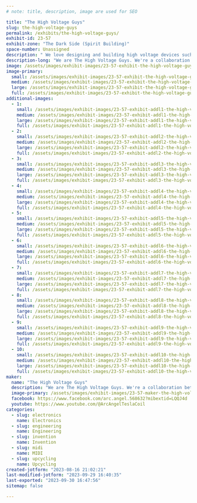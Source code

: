```yaml
---
# note: title, description, image are used for SEO

title: "The High Voltage Guys"
slug: the-high-voltage-guys
permalink: /exhibits/the-high-voltage-guys/
exhibit-id: 23-57
exhibit-zone: "The Dark Side (Spirit Building)"
space-number: Unassigned
description: " We love designing and building high voltage devices such as Tesla Coils!!"
description-long: "We are The High Voltage Guys. We're a collaboration between Arc Angel Tesla Coil & SciTubeHD. We love designing and building high voltage devices such as Tesla Coils and anything involving electricity. We will have several different types of high voltage demonstrations including thermal energy, wireless energy transmission,Qcw Tesla Coil, static electricity, and two medium sized Tesla Coils, and much much more even a bike generator!!"
image: /assets/images/exhibit-images/23-57-exhibit-the-high-voltage-guys-43-5629-7249-large.jpeg
image-primary: 
  small: /assets/images/exhibit-images/23-57-exhibit-the-high-voltage-guys-43-5629-7249-small.jpeg
  medium: /assets/images/exhibit-images/23-57-exhibit-the-high-voltage-guys-43-5629-7249-medium.jpeg
  large: /assets/images/exhibit-images/23-57-exhibit-the-high-voltage-guys-43-5629-7249-large.jpeg
  full: /assets/images/exhibit-images/23-57-exhibit-the-high-voltage-guys-43-5629-7249-full.jpeg
additional-images: 
  - 1:
    small: /assets/images/exhibit-images/23-57-exhibit-addl1-the-high-voltage-guys-img-4260-small.jpeg
    medium: /assets/images/exhibit-images/23-57-exhibit-addl1-the-high-voltage-guys-img-4260-medium.jpeg
    large: /assets/images/exhibit-images/23-57-exhibit-addl1-the-high-voltage-guys-img-4260-large.jpeg
    full: /assets/images/exhibit-images/23-57-exhibit-addl1-the-high-voltage-guys-img-4260-full.jpeg
  - 2:
    small: /assets/images/exhibit-images/23-57-exhibit-addl2-the-high-voltage-guys-img-4261-small.jpeg
    medium: /assets/images/exhibit-images/23-57-exhibit-addl2-the-high-voltage-guys-img-4261-medium.jpeg
    large: /assets/images/exhibit-images/23-57-exhibit-addl2-the-high-voltage-guys-img-4261-large.jpeg
    full: /assets/images/exhibit-images/23-57-exhibit-addl2-the-high-voltage-guys-img-4261-full.jpeg
  - 3:
    small: /assets/images/exhibit-images/23-57-exhibit-addl3-the-high-voltage-guys-img-4262-small.jpeg
    medium: /assets/images/exhibit-images/23-57-exhibit-addl3-the-high-voltage-guys-img-4262-medium.jpeg
    large: /assets/images/exhibit-images/23-57-exhibit-addl3-the-high-voltage-guys-img-4262-large.jpeg
    full: /assets/images/exhibit-images/23-57-exhibit-addl3-the-high-voltage-guys-img-4262-full.jpeg
  - 4:
    small: /assets/images/exhibit-images/23-57-exhibit-addl4-the-high-voltage-guys-img-4263-small.jpeg
    medium: /assets/images/exhibit-images/23-57-exhibit-addl4-the-high-voltage-guys-img-4263-medium.jpeg
    large: /assets/images/exhibit-images/23-57-exhibit-addl4-the-high-voltage-guys-img-4263-large.jpeg
    full: /assets/images/exhibit-images/23-57-exhibit-addl4-the-high-voltage-guys-img-4263-full.jpeg
  - 5:
    small: /assets/images/exhibit-images/23-57-exhibit-addl5-the-high-voltage-guys-img-4264-small.jpeg
    medium: /assets/images/exhibit-images/23-57-exhibit-addl5-the-high-voltage-guys-img-4264-medium.jpeg
    large: /assets/images/exhibit-images/23-57-exhibit-addl5-the-high-voltage-guys-img-4264-large.jpeg
    full: /assets/images/exhibit-images/23-57-exhibit-addl5-the-high-voltage-guys-img-4264-full.jpeg
  - 6:
    small: /assets/images/exhibit-images/23-57-exhibit-addl6-the-high-voltage-guys-img-4265-small.jpeg
    medium: /assets/images/exhibit-images/23-57-exhibit-addl6-the-high-voltage-guys-img-4265-medium.jpeg
    large: /assets/images/exhibit-images/23-57-exhibit-addl6-the-high-voltage-guys-img-4265-large.jpeg
    full: /assets/images/exhibit-images/23-57-exhibit-addl6-the-high-voltage-guys-img-4265-full.jpeg
  - 7:
    small: /assets/images/exhibit-images/23-57-exhibit-addl7-the-high-voltage-guys-img-4266-small.jpeg
    medium: /assets/images/exhibit-images/23-57-exhibit-addl7-the-high-voltage-guys-img-4266-medium.jpeg
    large: /assets/images/exhibit-images/23-57-exhibit-addl7-the-high-voltage-guys-img-4266-large.jpeg
    full: /assets/images/exhibit-images/23-57-exhibit-addl7-the-high-voltage-guys-img-4266-full.jpeg
  - 8:
    small: /assets/images/exhibit-images/23-57-exhibit-addl8-the-high-voltage-guys-img-4267-small.jpeg
    medium: /assets/images/exhibit-images/23-57-exhibit-addl8-the-high-voltage-guys-img-4267-medium.jpeg
    large: /assets/images/exhibit-images/23-57-exhibit-addl8-the-high-voltage-guys-img-4267-large.jpeg
    full: /assets/images/exhibit-images/23-57-exhibit-addl8-the-high-voltage-guys-img-4267-full.jpeg
  - 9:
    small: /assets/images/exhibit-images/23-57-exhibit-addl9-the-high-voltage-guys-img-4268-small.jpeg
    medium: /assets/images/exhibit-images/23-57-exhibit-addl9-the-high-voltage-guys-img-4268-medium.jpeg
    large: /assets/images/exhibit-images/23-57-exhibit-addl9-the-high-voltage-guys-img-4268-large.jpeg
    full: /assets/images/exhibit-images/23-57-exhibit-addl9-the-high-voltage-guys-img-4268-full.jpeg
  - 10:
    small: /assets/images/exhibit-images/23-57-exhibit-addl10-the-high-voltage-guys-img-4269-small.jpeg
    medium: /assets/images/exhibit-images/23-57-exhibit-addl10-the-high-voltage-guys-img-4269-medium.jpeg
    large: /assets/images/exhibit-images/23-57-exhibit-addl10-the-high-voltage-guys-img-4269-large.jpeg
    full: /assets/images/exhibit-images/23-57-exhibit-addl10-the-high-voltage-guys-img-4269-full.jpeg
maker: 
  name: "The High Voltage Guys"
  description: "We are The High Voltage Guys. We're a collaboration between Arc Angel Tesla Coil & SciTubeHD. We love designing and building high voltage devices such as Tesla Coils and anything involving electricity. We will have several different types of high voltage demonstrations including thermal energy, wireless energy transmission, Qcw Tesla Coil, static electricity, and two medium sized Tesla Coils, and much more even a bike generator!!"
  image-primary: /assets/images/exhibit-images/23-57-maker-the-high-voltage-guys-5629-medium.jpeg
  facebook: https://www.facebook.com/arc.angel.568632?mibextid=LQQJ4d
  youtube: https://www.youtube.com/@ArcAngelTeslaCoil
categories: 
  - slug: electronics
    name: Electronics
  - slug: engineering
    name: Engineering
  - slug: invention
    name: Invention
  - slug: midi
    name: MIDI
  - slug: upcycling
    name: Upcycling
created-jotform: "2023-08-16 21:02:21"
last-modified-jotform: "2023-09-29 16:40:35"
last-exported: "2023-09-30 16:47:56"
sitemap: false

---
```


